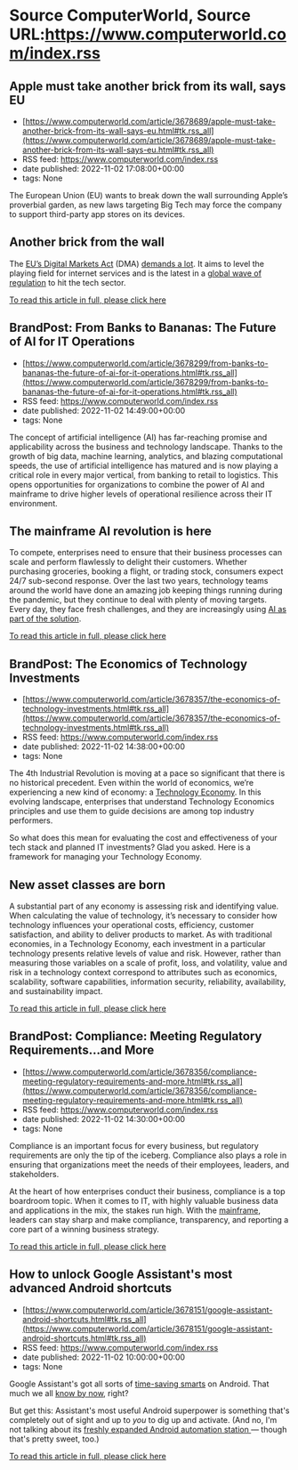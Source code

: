 # Source ComputerWorld, Source URL:https://www.computerworld.com/index.rss

## Apple must take another brick from its wall, says EU
 - [https://www.computerworld.com/article/3678689/apple-must-take-another-brick-from-its-wall-says-eu.html#tk.rss_all](https://www.computerworld.com/article/3678689/apple-must-take-another-brick-from-its-wall-says-eu.html#tk.rss_all)
 - RSS feed: https://www.computerworld.com/index.rss
 - date published: 2022-11-02 17:08:00+00:00
 - tags: None

<article>
	<section class="page">
<p>The European Union (EU) wants to break down the wall surrounding Apple’s proverbial garden, as new laws targeting Big Tech may force the company to support third-party app stores on its devices.</p><h2><strong>Another brick from the wall</strong></h2>
<p>The <a href="https://ec.europa.eu/commission/presscorner/detail/en/QANDA_20_2349" rel="noopener nofollow" target="_blank">EU’s Digital Markets Act</a> (DMA) <a href="https://ec.europa.eu/commission/presscorner/detail/en/ip_22_6423" rel="noopener nofollow" target="_blank">demands a lot</a>. It aims to level the playing field for internet services and is the latest in a <a href="https://www.computerworld.com/article/3674689/uks-ofcom-to-probe-cloud-services-messenger-apps-and-smart-devices.html">global wave of regulation</a> to hit the tech sector.</p><p class="jumpTag"><a href="https://www.computerworld.com/article/3678689/apple-must-take-another-brick-from-its-wall-says-eu.html#jump">To read this article in full, please click here</a></p></section></article>

## BrandPost: From Banks to Bananas: The Future of AI for IT Operations
 - [https://www.computerworld.com/article/3678299/from-banks-to-bananas-the-future-of-ai-for-it-operations.html#tk.rss_all](https://www.computerworld.com/article/3678299/from-banks-to-bananas-the-future-of-ai-for-it-operations.html#tk.rss_all)
 - RSS feed: https://www.computerworld.com/index.rss
 - date published: 2022-11-02 14:49:00+00:00
 - tags: None

<article>
	<section class="page">
<p>The concept of artificial intelligence (AI) has far-reaching promise and applicability across the business and technology landscape. Thanks to the growth of big data, machine learning, analytics, and blazing computational speeds, the use of artificial intelligence has matured and is now playing a critical role in every major vertical, from banking to retail to logistics. This opens opportunities for organizations to combine the power of AI and mainframe to drive higher levels of operational resilience across their IT environment.</p><h2><strong>The mainframe AI revolution is here</strong></h2>
<p>To compete, enterprises need to ensure that their business processes can scale and perform flawlessly to delight their customers. Whether purchasing groceries, booking a flight, or trading stock, consumers expect 24/7 sub-second response. Over the last two years, technology teams around the world have done an amazing job keeping things running during the pandemic, but they continue to deal with plenty of moving targets. Every day, they face fresh challenges, and they are increasingly using <a href="https://broadcom-mainframe.com/3fQGwOZ" rel="noopener nofollow" target="_blank">AI as part of the solution</a>.</p><p class="jumpTag"><a href="https://www.computerworld.com/article/3678299/from-banks-to-bananas-the-future-of-ai-for-it-operations.html#jump">To read this article in full, please click here</a></p></section></article>

## BrandPost: The Economics of Technology Investments
 - [https://www.computerworld.com/article/3678357/the-economics-of-technology-investments.html#tk.rss_all](https://www.computerworld.com/article/3678357/the-economics-of-technology-investments.html#tk.rss_all)
 - RSS feed: https://www.computerworld.com/index.rss
 - date published: 2022-11-02 14:38:00+00:00
 - tags: None

<article>
	<section class="page">
<p>The 4th Industrial Revolution is moving at a pace so significant that there is no historical precedent. Even within the world of economics, we’re experiencing a new kind of economy: a <a href="https://broadcom-mainframe.com/3TGfKaW" rel="noopener nofollow" target="_blank">Technology Economy</a>. In this evolving landscape, enterprises that understand Technology Economics principles and use them to guide decisions are among top industry performers.</p><p>So what does this mean for evaluating the cost and effectiveness of your tech stack and planned IT investments? Glad you asked. Here is a framework for managing your Technology Economy.</p><h2>New asset classes are born</h2>
<p>A substantial part of any economy is assessing risk and identifying value. When calculating the value of technology, it’s necessary to consider how technology influences your operational costs, efficiency, customer satisfaction, and ability to deliver products to market. As with traditional economies, in a Technology Economy, each investment in a particular technology presents relative levels of value and risk. However, rather than measuring those variables on a scale of profit, loss, and volatility, value and risk in a technology context correspond to attributes such as economics, scalability, software capabilities, information security, reliability, availability, and sustainability impact.</p><p class="jumpTag"><a href="https://www.computerworld.com/article/3678357/the-economics-of-technology-investments.html#jump">To read this article in full, please click here</a></p></section></article>

## BrandPost: Compliance: Meeting Regulatory Requirements...and More
 - [https://www.computerworld.com/article/3678356/compliance-meeting-regulatory-requirements-and-more.html#tk.rss_all](https://www.computerworld.com/article/3678356/compliance-meeting-regulatory-requirements-and-more.html#tk.rss_all)
 - RSS feed: https://www.computerworld.com/index.rss
 - date published: 2022-11-02 14:30:00+00:00
 - tags: None

<article>
	<section class="page">
<p>Compliance is an important focus for every business, but regulatory requirements are only the tip of the iceberg. Compliance also plays a role in ensuring that organizations meet the needs of their employees, leaders, and stakeholders.</p><p>At the heart of how enterprises conduct their business, compliance is a top boardroom topic. When it comes to IT, with highly valuable business data and applications in the mix, the stakes run high. With the <a href="https://broadcom-mainframe.com/3SMIRsc" rel="noopener nofollow" target="_blank">mainframe</a>, leaders can stay sharp and make compliance, transparency, and reporting a core part of a winning business strategy.</p><p class="jumpTag"><a href="https://www.computerworld.com/article/3678356/compliance-meeting-regulatory-requirements-and-more.html#jump">To read this article in full, please click here</a></p></section></article>

## How to unlock Google Assistant's most advanced Android shortcuts
 - [https://www.computerworld.com/article/3678151/google-assistant-android-shortcuts.html#tk.rss_all](https://www.computerworld.com/article/3678151/google-assistant-android-shortcuts.html#tk.rss_all)
 - RSS feed: https://www.computerworld.com/index.rss
 - date published: 2022-11-02 10:00:00+00:00
 - tags: None

<article>
	<section class="page">
<p>Google Assistant's got all sorts of <a href="https://www.computerworld.com/article/3255009/google-assistant-efficiency-tips-android.html">time-saving smarts</a> on Android. That much we all <a href="https://www.computerworld.com/article/3639844/google-assistant-android.html">know by now</a>, right?</p><p>But get this: Assistant's most useful Android superpower is something that's completely out of sight and up to <em>you</em> to dig up and activate. (And no, I'm not talking about its <a href="https://www.androidintel.net/24798/android-automation/" rel="noopener nofollow" target="_blank">freshly expanded Android automation station </a>— though that's pretty sweet, too.)</p><p class="jumpTag"><a href="https://www.computerworld.com/article/3678151/google-assistant-android-shortcuts.html#jump">To read this article in full, please click here</a></p></section></article>
